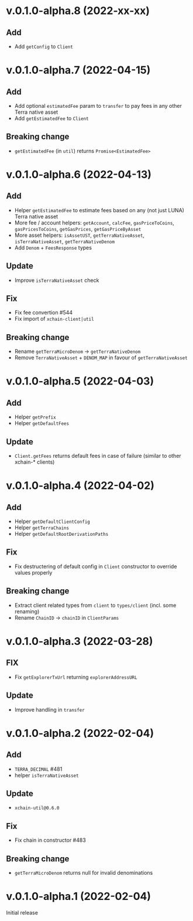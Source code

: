 # v.0.1.0-alpha.8 (2022-xx-xx)

## Add

- Add `getConfig` to `Client`

# v.0.1.0-alpha.7 (2022-04-15)

## Add

- Add optional `estimatedFee` param to `transfer` to pay fees in any other Terra native asset
- Add `getEstimatedFee` to `Client`

## Breaking change

- `getEstimatedFee` (in `util`) returns `Promise<EstimatedFee>`

# v.0.1.0-alpha.6 (2022-04-13)

## Add

- Helper `getEstimatedFee` to estimate fees based on any (not just LUNA) Terra native asset
- More fee / account helpers: `getAccount`, `calcFee`, `gasPriceToCoins`, `gasPricesToCoins`, `getGasPrices`, `getGasPriceByAsset`
- More asset helpers: `isAssetUST`, `getTerraNativeAsset`, `isTerraNativeAsset`, `getTerraNativeDenom`
- Add `Denom` + `FeesResponse` types

## Update

- Improve `isTerraNativeAsset` check

## Fix

- Fix fee convertion #544
- Fix import of `xchain-client|util`

## Breaking change

- Rename `getTerraMicroDenom` -> `getTerraNativeDenom`
- Remove `TerraNativeAsset` + `DENOM_MAP` in favour of `getTerraNativeAsset`

# v.0.1.0-alpha.5 (2022-04-03)

## Add

- Helper `getPrefix`
- Helper `getDefaultFees`

## Update

- `Client.getFees` returns default fees in case of failure (similar to other xchain-\* clients)

# v.0.1.0-alpha.4 (2022-04-02)

## Add

- Helper `getDefaultClientConfig`
- Helper `getTerraChains`
- Helper `getDefaultRootDerivationPaths`

## Fix

- Fix destructering of default config in `Client` constructor to override values properly

## Breaking change

- Extract client related types from `client` to `types/client` (incl. some renaming)
- Rename `ChainID` -> `chainID` in `ClientParams`

# v.0.1.0-alpha.3 (2022-03-28)

## FIX

- Fix `getExplorerTxUrl` returning `explorerAddressURL`

## Update

- Improve handling in `transfer`

# v.0.1.0-alpha.2 (2022-02-04)

## Add

- `TERRA_DECIMAL` #481
- helper `isTerraNativeAsset`

## Update

- `xchain-util@0.6.0`

## Fix

- Fix chain in constructor #483

## Breaking change

- `getTerraMicroDenom` returns null for invalid denominations

# v.0.1.0-alpha.1 (2022-02-04)

Initial release
